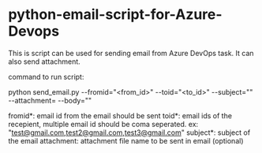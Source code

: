 # python-email-script-for-Azure-Devops
This is script can be used for sending email from Azure DevOps task. It can also send attachment.

command to run script:

python send_email.py --fromid="<from_id>" --toid="<to_id>" --subject="<email subject>" --attachment=<attachment file> --body="<email body>"

fromid*: email id from the email should be sent
toid*: email ids of the recepient, multiple email id should be coma seperated. ex: "test@gmail.com,test2@gmail.com,test3@gmail.com"
subject*: subject of the email
attachment: attachment file name to be sent in email (optional)
